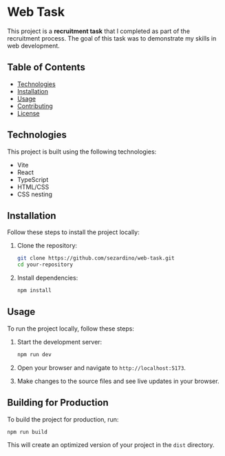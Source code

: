 # Web Task

This project is a **recruitment task** that I completed as part of the recruitment process. The goal of this task was to demonstrate my skills in web development.

## Table of Contents

- [Technologies](#technologies)
- [Installation](#installation)
- [Usage](#usage)
- [Contributing](#contributing)
- [License](#license)

## Technologies

This project is built using the following technologies:

- Vite
- React
- TypeScript
- HTML/CSS
- CSS nesting

## Installation

Follow these steps to install the project locally:

1. Clone the repository:

   ```bash
   git clone https://github.com/sezardino/web-task.git
   cd your-repository
   ```

2. Install dependencies:
   ```bash
   npm install
   ```

## Usage

To run the project locally, follow these steps:

1. Start the development server:

   ```bash
   npm run dev
   ```

2. Open your browser and navigate to `http://localhost:5173`.

3. Make changes to the source files and see live updates in your browser.

## Building for Production

To build the project for production, run:

```bash
npm run build
```

This will create an optimized version of your project in the `dist` directory.
